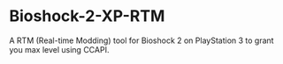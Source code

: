 # Bioshock-2-XP-RTM
A RTM (Real-time Modding) tool for Bioshock 2 on PlayStation 3 to grant you max level using CCAPI.
